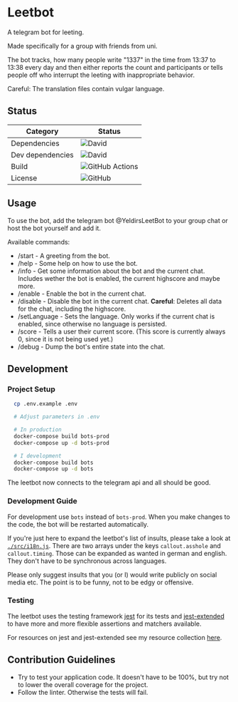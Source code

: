 # Leetbot

A telegram bot for leeting.

Made specifically for a group with friends from uni.

The bot tracks, how many people write "1337" in the time from 13:37 to 13:38
every day and then either reports the count and participants or tells people off
who interrupt the leeting with inappropriate behavior.

Careful: The translation files contain vulgar language.

## Status

| Category         | Status                                                                                            |
| ---------------- | ------------------------------------------------------------------------------------------------- |
| Dependencies     | ![David](https://img.shields.io/david/yeldirium/telegram-bots)                                    |
| Dev dependencies | ![David](https://img.shields.io/david/dev/yeldirium/telegram-bots)                                |
| Build            | ![GitHub Actions](https://github.com/yeldiRium/leetbot/workflows/Release/badge.svg?branch=master) |
| License          | ![GitHub](https://img.shields.io/github/license/yeldiRium/leetbot)                                |

## Usage

To use the bot, add the telegram bot @YeldirsLeetBot to your group chat or host the bot yourself and add it.

Available commands:

- /start - A greeting from the bot.
- /help - Some help on how to use the bot.
- /info - Get some information about the bot and the current chat. Includes wether the bot is enabled, the current highscore and maybe more.
- /enable - Enable the bot in the current chat.
- /disable - Disable the bot in the current chat. **Careful**: Deletes all data for the chat, including the highscore.
- /setLanguage - Sets the language. Only works if the current chat is enabled, since otherwise no language is persisted.
- /score - Tells a user their current score. (This score is currently always 0, since it is not being used yet.)
- /debug - Dump the bot's entire state into the chat.

## Development

### Project Setup

```bash
  cp .env.example .env

  # Adjust parameters in .env

  # In production
  docker-compose build bots-prod
  docker-compose up -d bots-prod

  # I development
  docker-compose build bots
  docker-compose up -d bots
```

The leetbot now connects to the telegram api and all should be good.

### Development Guide

For development use `bots` instead of `bots-prod`. When you make changes to the
code, the bot will be restarted automatically.

If you're just here to expand the leetbot's list of insults, please take a look
at [`./src/i18n.js`](./src/i18n.js). There are two arrays under the keys `callout.asshole` and
`callout.timing`. Those can be expanded as wanted in german and english. They
don't have to be synchronous across languages.

Please only suggest insults that you (or I) would write publicly on social media
etc. The point is to be funny, not to be edgy or offensive.

### Testing

The leetbot uses the testing framework [jest](https://jestjs.io/)
for its tests and [jest-extended](https://github.com/jest-community/jest-extended)
to have more and more flexible assertions and matchers available.

For resources on jest and jest-extended see my resource collection [here](https://github.com/yeldirium/resources#testing).

## Contribution Guidelines

- Try to test your application code. It doesn't have to be 100%, but try not to
  lower the overall coverage for the project.
- Follow the linter. Otherwise the tests will fail.
